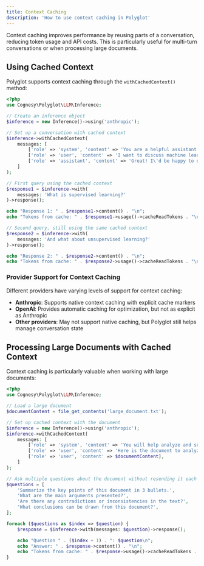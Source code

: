 ```yaml
---
title: Context Caching
description: 'How to use context caching in Polyglot'
---
```


Context caching improves performance by reusing parts of a conversation, reducing token usage and API costs. This is particularly useful for multi-turn conversations or when processing large documents.


## Using Cached Context

Polyglot supports context caching through the `withCachedContext()` method:

```php
<?php
use Cognesy\Polyglot\LLM\Inference;

// Create an inference object
$inference = new Inference()->using('anthropic');

// Set up a conversation with cached context
$inference->withCachedContext(
    messages: [
        ['role' => 'system', 'content' => 'You are a helpful assistant who provides concise answers.'],
        ['role' => 'user', 'content' => 'I want to discuss machine learning concepts.'],
        ['role' => 'assistant', 'content' => 'Great! I\'d be happy to discuss machine learning concepts with you. What specific aspect would you like to explore?'],
    ]
);

// First query using the cached context
$response1 = $inference->with(
    messages: 'What is supervised learning?'
)->response();

echo "Response 1: " . $response1->content() . "\n";
echo "Tokens from cache: " . $response1->usage()->cacheReadTokens . "\n\n";

// Second query, still using the same cached context
$response2 = $inference->with(
    messages: 'And what about unsupervised learning?'
)->response();

echo "Response 2: " . $response2->content() . "\n";
echo "Tokens from cache: " . $response2->usage()->cacheReadTokens . "\n";
```

### Provider Support for Context Caching

Different providers have varying levels of support for context caching:

- **Anthropic**: Supports native context caching with explicit cache markers
- **OpenAI**: Provides automatic caching for optimization, but not as explicit as Anthropic
- **Other providers**: May not support native caching, but Polyglot still helps manage conversation state



## Processing Large Documents with Cached Context

Context caching is particularly valuable when working with large documents:

```php
<?php
use Cognesy\Polyglot\LLM\Inference;

// Load a large document
$documentContent = file_get_contents('large_document.txt');

// Set up cached context with the document
$inference = new Inference()->using('anthropic');
$inference->withCachedContext(
    messages: [
        ['role' => 'system', 'content' => 'You will help analyze and summarize documents.'],
        ['role' => 'user', 'content' => 'Here is the document to analyze:'],
        ['role' => 'user', 'content' => $documentContent],
    ]
);

// Ask multiple questions about the document without resending it each time
$questions = [
    'Summarize the key points of this document in 3 bullets.',
    'What are the main arguments presented?',
    'Are there any contradictions or inconsistencies in the text?',
    'What conclusions can be drawn from this document?',
];

foreach ($questions as $index => $question) {
    $response = $inference->with(messages: $question)->response();

    echo "Question " . ($index + 1) . ": $question\n";
    echo "Answer: " . $response->content() . "\n";
    echo "Tokens from cache: " . $response->usage()->cacheReadTokens . "\n\n";
}
```
